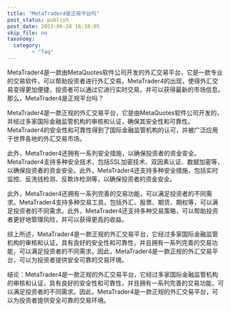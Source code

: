 ```yaml
---
title: "MetaTrader4是正规平台吗"
post_status: publish
post_date: 2023-06-28 16:38:05
skip_file: no
taxonomy:
  category:
        - "faq"
---
```


MetaTrader4是一款由MetaQuotes软件公司开发的外汇交易平台，它是一款专业的交易软件，可以帮助投资者进行外汇交易。MetaTrader4的出现，使得外汇交易变得更加便捷，投资者可以通过它进行实时交易，并可以获得最新的市场信息。那么，MetaTrader4是正规平台吗？

MetaTrader4是一款正规的外汇交易平台，它是由MetaQuotes软件公司开发的，并经过多家国际金融监管机构的审核和认证，确保其安全性和可靠性。MetaTrader4的安全性和可靠性得到了国际金融监管机构的认可，并被广泛应用于世界各地的外汇交易市场。

此外，MetaTrader4还拥有一系列安全措施，以确保投资者的资金安全。MetaTrader4支持多种安全技术，包括SSL加密技术、双因素认证、数据加密等，以确保投资者的资金安全。此外，MetaTrader4还支持多种安全措施，包括实时监控、反洗钱检测、反欺诈检测等，以确保投资者的资金安全。

此外，MetaTrader4还拥有一系列完善的交易功能，可以满足投资者的不同需求。MetaTrader4支持多种交易工具，包括外汇、股票、期货、期权等，可以满足投资者的不同需求。此外，MetaTrader4还支持多种交易策略，可以帮助投资者更好地管理风险，并可以获得更高的收益。

综上所述，MetaTrader4是一款正规的外汇交易平台，它经过多家国际金融监管机构的审核和认证，具有良好的安全性和可靠性，并且拥有一系列完善的交易功能，可以满足投资者的不同需求。因此，MetaTrader4是一款正规的外汇交易平台，可以为投资者提供安全可靠的交易环境。

结论：MetaTrader4是一款正规的外汇交易平台，它经过多家国际金融监管机构的审核和认证，具有良好的安全性和可靠性，并且拥有一系列完善的交易功能，可以满足投资者的不同需求。因此，MetaTrader4是一款正规的外汇交易平台，可以为投资者提供安全可靠的交易环境。
